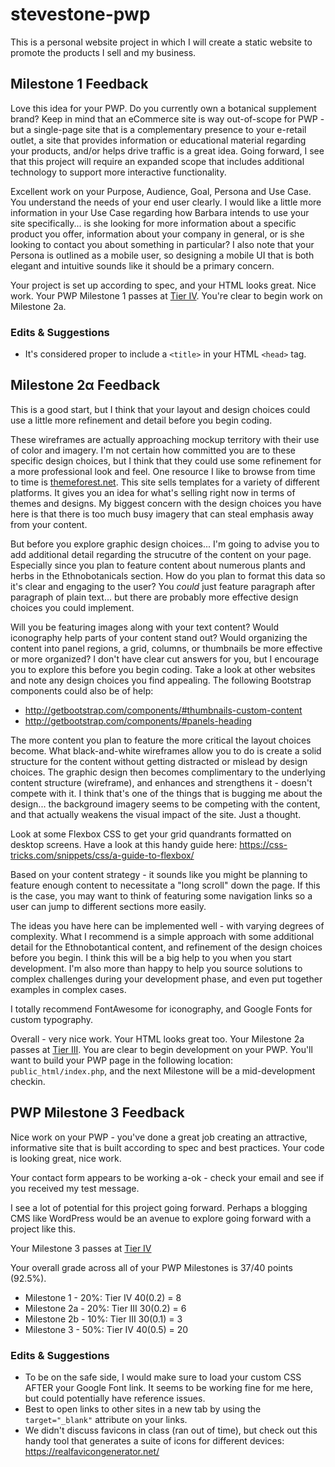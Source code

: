 # stevestone-pwp
This is a personal website project in which I will create a static website to promote the products I sell and my business.

## Milestone 1 Feedback
Love this idea for your PWP. Do you currently own a botanical supplement brand? Keep in mind that an eCommerce site is way out-of-scope for PWP - but a single-page site that is a complementary presence to your e-retail outlet, a site that provides information or educational material regarding your products, and/or helps drive traffic is a great idea. Going forward, I see that this project will require an expanded scope that includes additional technology to support more interactive functionality.

Excellent work on your Purpose, Audience, Goal, Persona and Use Case. You understand the needs of your end user clearly. I would like a little more information in your Use Case regarding how Barbara intends to use your site specifically... is she looking for more information about a specific product you offer, information about your company in general, or is she looking to contact you about something in particular? I also note that your Persona is outlined as a mobile user, so designing a mobile UI that is both elegant and intuitive sounds like it should be a primary concern.

Your project is set up according to spec, and your HTML looks great. Nice work. Your PWP Milestone 1 passes at [Tier IV](https://bootcamp-coders.cnm.edu/projects/personal/rubric/). You're clear to begin work on Milestone 2a.  

### Edits &amp; Suggestions
- It's considered proper to include a `<title>` in your HTML `<head>` tag.

## Milestone 2&alpha; Feedback
This is a good start, but I think that your layout and design choices could use a little more refinement and detail before you begin coding.

These wireframes are actually approaching mockup territory with their use of color and imagery. I'm not certain how committed you are to these specific design choices, but I think that they could use some refinement for a more professional look and feel. One resource I like to browse from time to time is [themeforest.net](https://themeforest.net/). This site sells templates for a variety of different platforms. It gives you an idea for what's selling right now in terms of themes and designs. My biggest concern with the design choices you have here is that there is too much busy imagery that can steal emphasis away from your content.

But before you explore graphic design choices... I'm going to advise you to add additional detail regarding the strucutre of  the content on your page. Especially since you plan to feature content about numerous plants and herbs in the Ethnobotanicals section. How do you plan to format this data so it's clear and engaging to the user? You _could_ just feature paragraph after paragraph of plain text... but there are probably more effective design choices you could implement.

Will you be featuring images along with your text content? Would iconography help parts of your content stand out? Would organizing the content into panel regions, a grid, columns, or thumbnails be more effective or more organized? I don't have clear cut answers for you, but I encourage you to explore this before you begin coding. Take a look at other websites and note any design choices you find appealing. The following Bootstrap components could also be of help:
- http://getbootstrap.com/components/#thumbnails-custom-content
- http://getbootstrap.com/components/#panels-heading

The more content you plan to feature the more critical the layout choices become. What black-and-white wireframes allow you to do is create a solid structure for the content without getting distracted or mislead by design choices. The graphic design then becomes complimentary to the underlying content structure (wireframe), and enhances and strengthens it - doesn't compete with it. I think that's one of the things that is bugging me about the design... the background imagery seems to be competing with the content, and that actually weakens the visual impact of the site. Just a thought.

Look at some Flexbox CSS to get your grid quandrants formatted on desktop screens. Have a look at this handy guide here: https://css-tricks.com/snippets/css/a-guide-to-flexbox/

Based on your content strategy - it sounds like you might be planning to feature enough content to necessitate a "long scroll" down the page. If this is the case, you may want to think of featuring some navigation links so a user can jump to different sections more easily.

The ideas you have here can be implemented well - with varying degrees of complexity. What I recommend is a simple approach  with some additional detail for the Ethnobotantical content, and refinement of the design choices before you begin. I think this will be a big help to you when you start development. I'm also more than happy to help you source solutions to complex challenges during your development phase, and even put together examples in complex cases.

I totally recommend FontAwesome for iconography, and Google Fonts for custom typography.

Overall - very nice work. Your HTML looks great too. Your Milestone 2a passes at [Tier III](https://bootcamp-coders.cnm.edu/projects/personal/rubric/). You are clear to begin development on your PWP. You'll want to build your PWP page in the following location: `public_html/index.php`, and the next Milestone will be a mid-development checkin. 

## PWP Milestone 3 Feedback
Nice work on your PWP - you've done a great job creating an attractive, informative site that is built according to spec and best practices. Your code is looking great, nice work.

Your contact form appears to be working a-ok - check your email and see if you received my test message.

I see a lot of potential for this project going forward. Perhaps a blogging CMS like WordPress would be an avenue to explore going forward with a project like this. 

Your Milestone 3 passes at [Tier IV](https://bootcamp-coders.cnm.edu/projects/personal/rubric/)

Your overall grade across all of your PWP Milestones is 37/40 points (92.5%).

- Milestone 1 - 20%: Tier IV 40(0.2) = 8
- Milestone 2a - 20%: Tier III 30(0.2) = 6
- Milestone 2b - 10%: Tier III 30(0.1) = 3
- Milestone 3 - 50%: Tier IV 40(0.5) = 20

### Edits &amp; Suggestions
- To be on the safe side, I would make sure to load your custom CSS AFTER your Google Font link. It seems to be working fine for me here, but could potentially have reference issues.
- Best to open links to other sites in a new tab by using the `target="_blank"` attribute on your links.
- We didn't discuss favicons in class (ran out of time), but check out this handy tool that generates a suite of icons for different devices: https://realfavicongenerator.net/
